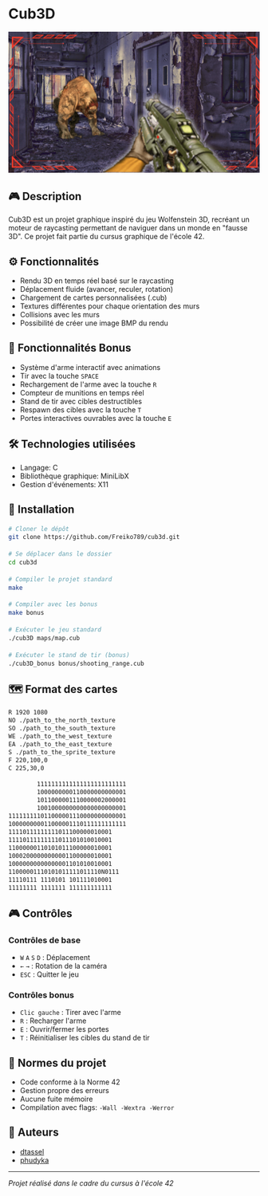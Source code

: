 # Cub3D

![Cub3D Miniature](cub3d.png)

## 🎮 Description

Cub3D est un projet graphique inspiré du jeu Wolfenstein 3D, recréant un moteur de raycasting permettant de naviguer dans un monde en "fausse 3D". Ce projet fait partie du cursus graphique de l'école 42.

## ⚙️ Fonctionnalités

- Rendu 3D en temps réel basé sur le raycasting
- Déplacement fluide (avancer, reculer, rotation)
- Chargement de cartes personnalisées (.cub)
- Textures différentes pour chaque orientation des murs
- Collisions avec les murs
- Possibilité de créer une image BMP du rendu

## 🔫 Fonctionnalités Bonus

- Système d'arme interactif avec animations
- Tir avec la touche `SPACE`
- Rechargement de l'arme avec la touche `R`
- Compteur de munitions en temps réel
- Stand de tir avec cibles destructibles
- Respawn des cibles avec la touche `T`
- Portes interactives ouvrables avec la touche `E`

## 🛠️ Technologies utilisées

- Langage: C
- Bibliothèque graphique: MiniLibX
- Gestion d'événements: X11

## 🚀 Installation

```bash
# Cloner le dépôt
git clone https://github.com/Freiko789/cub3d.git

# Se déplacer dans le dossier
cd cub3d

# Compiler le projet standard
make

# Compiler avec les bonus
make bonus

# Exécuter le jeu standard
./cub3D maps/map.cub

# Exécuter le stand de tir (bonus)
./cub3D_bonus bonus/shooting_range.cub
```

## 🗺️ Format des cartes

```
R 1920 1080
NO ./path_to_the_north_texture
SO ./path_to_the_south_texture
WE ./path_to_the_west_texture
EA ./path_to_the_east_texture
S ./path_to_the_sprite_texture
F 220,100,0
C 225,30,0

        1111111111111111111111111
        1000000000110000000000001
        1011000001110000002000001
        1001000000000000000000001
111111111011000001110000000000001
100000000011000001110111111111111
11110111111111011100000010001
11110111111111011101010010001
11000000110101011100000010001
10002000000000001100000010001
10000000000000001101010010001
11000001110101011111011110N0111
11110111 1110101 101111010001
11111111 1111111 111111111111
```

## 🎮 Contrôles

### Contrôles de base
- `W` `A` `S` `D` : Déplacement
- `←` `→` : Rotation de la caméra
- `ESC` : Quitter le jeu

### Contrôles bonus
- `Clic gauche` : Tirer avec l'arme
- `R` : Recharger l'arme
- `E` : Ouvrir/fermer les portes
- `T` : Réinitialiser les cibles du stand de tir

## 📝 Normes du projet

- Code conforme à la Norme 42
- Gestion propre des erreurs
- Aucune fuite mémoire
- Compilation avec flags: `-Wall -Wextra -Werror`

## 👤 Auteurs

- [dtassel](https://github.com/Freiko789)
- [phudyka](https://github.com/phudyka)

---
*Projet réalisé dans le cadre du cursus à l'école 42*
